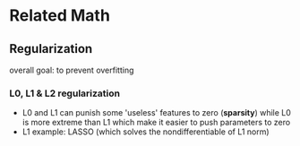 # Related Math

## Regularization

overall goal: to prevent overfitting

### L0, L1 & L2 regularization
- L0 and L1 can punish some 'useless' features to zero (**sparsity**) while L0 is more extreme than L1 which make it easier to push parameters to zero
- L1 example: LASSO (which solves the nondifferentiable of L1 norm)